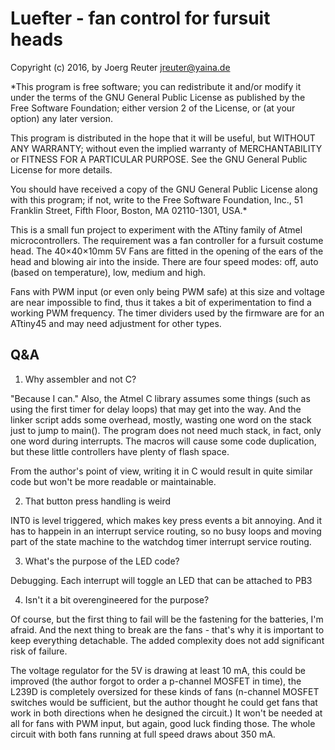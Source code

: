 # Luefter - fan control for fursuit heads

Copyright (c) 2016, by Joerg Reuter <jreuter@yaina.de>

*This program is free software; you can redistribute it and/or
modify it under the terms of the GNU General Public License
as published by the Free Software Foundation; either version 2
of the License, or (at your option) any later version.

This program is distributed in the hope that it will be useful,
but WITHOUT ANY WARRANTY; without even the implied warranty of
MERCHANTABILITY or FITNESS FOR A PARTICULAR PURPOSE.  See the
GNU General Public License for more details.

You should have received a copy of the GNU General Public License
along with this program; if not, write to the Free Software
Foundation, Inc., 51 Franklin Street, Fifth Floor, Boston, MA  02110-1301, USA.*


This is a small fun project to experiment with the ATtiny family of Atmel microcontrollers. The requirement was a fan controller for a fursuit costume head. The 40×40×10mm 5V Fans are fitted in the opening of the ears of the head and blowing air into the inside. There are four speed modes: off, auto (based on temperature), low, medium and high.

Fans with PWM input (or even only being PWM safe) at this size and voltage are near impossible to find, thus it takes a bit of experimentation to find a working PWM frequency. The timer dividers used by the firmware are for an ATtiny45 and may need adjustment for other types.

## Q&A

1. Why assembler and not C?

"Because I can." Also, the Atmel C library assumes some things (such as using the first timer for delay loops) that may get into the way.  And the linker script adds some overhead, mostly, wasting one word on the stack just to jump to main(). The program does not need much stack, in fact, only one word during interrupts. The macros will cause some code duplication, but these little controllers have plenty of flash space.

From the author's point of view, writing it in C would result in quite
similar code but won't be more readable or maintainable.

2. That button press handling is weird

INT0 is level triggered, which makes key press events a bit annoying.  And it has to happein in an interrupt service routing, so no busy loops and moving part of the state machine to the watchdog timer interrupt service routing. 
 
3. What's the purpose of the LED code?

Debugging. Each interrupt will toggle an LED that can be attached to PB3

4. Isn't it a bit overengineered for the purpose?

Of course, but the first thing to fail will be the fastening for the batteries, I'm afraid. And the next thing to break are the fans - that's why it is important to keep everything detachable. The added complexity does not add significant risk of failure. 
 
The voltage regulator for the 5V is drawing at least 10 mA, this could be improved (the author forgot to order a p-channel MOSFET in time), the L239D is completely oversized for these kinds of fans (n-channel MOSFET switches would be sufficient, but the author thought he could get fans that work in both directions when he designed the circuit.) It won't be needed at all for fans with PWM input, but again, good luck finding those. The whole circuit with both fans running at full speed draws about 350 mA.  

